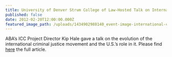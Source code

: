 ```yaml
---
title: University of Denver Strum College of Law-Hosted Talk on International Criminal Justice and the United States’ Role
published: false
date: 2012-02-20T12:00:00.000Z
featured_image_path: /uploads/1434902988140_event-image-international-criminal-justice-movement.jpg
---
```



ABA’s ICC Project Director Kip Hale gave a talk on the evolution of the international criminal justice movement and the U.S.’s role in it. Please find [here](https://www.international-criminal-justice-today.org/news/the-university-of-denver-strum-college-of-law-host-discussion-on-international-criminal-justice-and-the-united-states-role/) the full article.